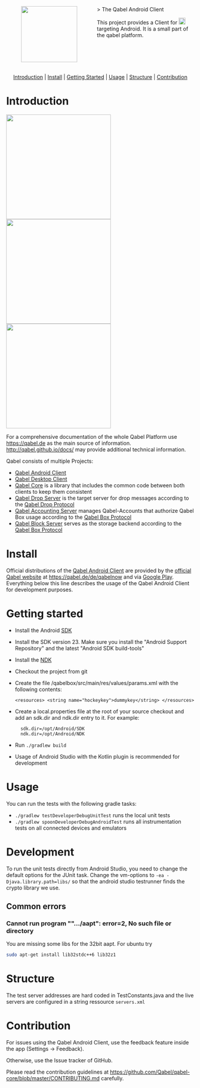 <img align="left" width="0" height="150px" hspace="20"/>
<a href="https://qabel.de" align="left">
	<img src="https://files.qabel.de/img/qabel_logo_orange_preview.png" height="150px" align="left"/>
</a>
<img align="left" width="0" height="150px" hspace="25"/>
> The Qabel Android Client

This project provides a Client for <a href="https://qabel.de"><img alt="Qabel" src="https://files.qabel.de/img/qabel-kl.png" height="18px"/></a> targeting Android. It is a small part of the qabel platform.

<br style="clear: both"/>
<br style="clear: both"/>
<p align="center">
	<a href="#introduction">Introduction</a> |
	<a href="#getting_started">Install</a> |
	<a href="#getting_started">Getting Started</a> |
	<a href="#usage">Usage</a> |
	<a href="#structure">Structure</a> |
	<a href="#contribution">Contribution</a>
</p>

# Introduction

<img src="https://files.qabel.de/img/qabel_app_screenshot_720x1280_1.2_dateimanager_en.png" width="280px"/>
<img src="https://files.qabel.de/img/qabel_app_screenshot_720x1280_1.3_seitenmenue_en.png" width="280px"/>
<img src="https://files.qabel.de/img/qabel_app_screenshot_720x1280_1.5_identitaeten_en.png" width="280px"/>


For a comprehensive documentation of the whole Qabel Platform use https://qabel.de as the main source of information. http://qabel.github.io/docs/ may provide additional technical information.

Qabel consists of multiple Projects:
 * [Qabel Android Client](https://github.com/Qabel/qabel-android)
 * [Qabel Desktop Client](https://github.com/Qabel/qabel-desktop)
 * [Qabel Core](https://github.com/Qabel/qabel-core) is a library that includes the common code between both clients to keep them consistent
 * [Qabel Drop Server](https://github.com/Qabel/qabel-drop) is the target server for drop messages according to the [Qabel Drop Protocol](http://qabel.github.io/docs/Qabel-Protocol-Drop/)
 * [Qabel Accounting Server](https://github.com/Qabel/qabel-accounting) manages Qabel-Accounts that authorize Qabel Box usage according to the [Qabel Box Protocol](http://qabel.github.io/docs/Qabel-Protocol-Box/)
 * [Qabel Block Server](https://github.com/Qabel/qabel-block) serves as the storage backend according to the [Qabel Box Protocol](http://qabel.github.io/docs/Qabel-Protocol-Box/)

# Install

Official distributions of the [Qabel Android Client](https://github.com/Qabel/qabel-android) are provided by the [official Qabel website](https://qabel.de) at https://qabel.de/de/qabelnow and via [Google Play](https://play.google.com/store/apps/details?id=de.qabel.qabel).
Everything below this line describes the usage of the Qabel Android Client for development purposes.

# <a name="getting_started"></a>Getting started

* Install the Android [SDK](https://developer.android.com/studio/index.html)
* Install the SDK version 23. Make sure you install the "Android Support Repository" and the latest "Android SDK build-tools"
* Install the [NDK](https://developer.android.com/ndk/index.html)
* Checkout the project from git
* Create the file /qabelbox/src/main/res/values/params.xml with the following contents:

    `<resources> <string name="hockeykey">dummykey</string> </resources>`
* Create a local.properties file at the root of your source checkout and add an sdk.dir and ndk.dir entry to it.  For example:

        sdk.dir=/opt/Android/SDK
        ndk.dir=/opt/Android/NDK

* Run `./gradlew build`
* Usage of Android Studio with the Kotlin plugin is recommended for development

# Usage

You can run the tests with the following gradle tasks:

* `./gradlew testDeveloperDebugUnitTest` runs the local unit tests
* `./gradlew spoonDeveloperDebugAndroidTest` runs all instrumentation tests on all connected devices and emulators

# Development

To run the unit tests directly from Android Studio, you need to change the default options for the JUnit task. Change the vm-options to `-ea -Djava.library.path=libs/` so that the android studio testrunner finds the crypto library we use.

## Common errors

### Cannot run program "".../aapt": error=2, No such file or directory

You are missing some libs for the 32bit aapt. For ubuntu try
```bash
sudo apt-get install lib32stdc++6 lib32z1
```

# Structure

The test server addresses are hard coded in TestConstants.java and the live servers are configured in a string ressource `servers.xml`


# Contribution

For issues using the Qabel Android Client, use the feedback feature inside the app (Settings -> Feedback).

Otherwise, use the Issue tracker of GitHub.

Please read the contribution guidelines at https://github.com/Qabel/qabel-core/blob/master/CONTRIBUTING.md carefully.
